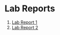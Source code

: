 Lab Reports
====================

1. [Lab Report 1](lab-report-1-week-2.md)
2. [Lab Report 2](lab-report-2-week-4.md)
